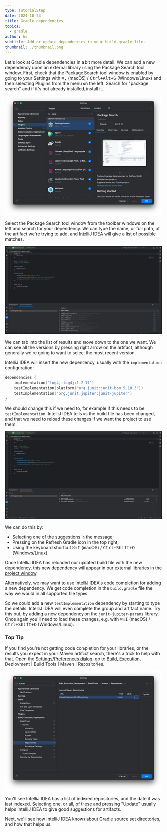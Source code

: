 ```yaml
---
type: TutorialStep
date: 2024-10-23
title: Gradle dependencies
topics:
  - gradle
author: hs
subtitle: Add or update dependencies in your build.gradle file.
thumbnail: ./thumbnail.png
---
```


Let's look at Gradle dependencies in a bit more detail. We can add a new dependency upon an external library using the Package Search tool window. First, check that the Package Search tool window is enabled by going to your Settings with <kbd>⌘,</kbd> (macOS) / <kbd>Ctrl+Alt+S</kbd> (Windows/Linux) and then selecting Plugins from the menu on the left. Search for "package search" and if it's not already installed, install it.

![package-search-plugin.png](package-search-plugin.png)

Select the Package Search tool window from the toolbar windows on the left and search for your dependency. We can type the name, or full path, of the artifact we're trying to add, and IntelliJ IDEA will give a list of possible matches.

![Artifact search](./artifact-search.png)

We can tab into the list of results and move down to the one we want. We can see all the versions by pressing right arrow on the artifact, although generally we're going to want to select the most recent version.

IntelliJ IDEA will insert the new dependency, usually with the `implementation` configuration:

```kotlin
dependencies {
    implementation("log4j:log4j:1.2.17")
    testImplementation(platform("org.junit:junit-bom:5.10.3"))
    testImplementation("org.junit.jupiter:junit-jupiter")
}
```

We should change this if we need to, for example if this needs to be `testImplementation`. IntelliJ IDEA tells us the build file has been changed, and that we need to reload these changes if we want the project to use them.

![Build file changed](./build-file-changed.png)

We can do this by:

- Selecting one of the suggestions in the message;
- Pressing on the Refresh Gradle icon in the top right,
- Using the keyboard shortcut <kbd>⌘⇧I</kbd> (macOS) / <kbd>Ctrl+Shift+O</kbd> (Windows/Linux).

Once IntelliJ IDEA has reloaded our updated build file with the new dependency, this new dependency will appear in our external libraries in the [project window](https://www.jetbrains.com/help/idea/project-tool-window.html).

Alternatively, we may want to use IntelliJ IDEA's code completion for adding a new dependency. We get code completion in the `build.gradle` file the way we would in all supported file types.

So we could add a new `testImplementation` dependency by starting to type the details. IntelliJ IDEA will even complete the group and artifact name. Try this out, by adding a new dependency on the `junit-jupiter-params` library. Once again you'll need to load these changes, e.g. with <kbd>⌘⇧I</kbd> (macOS) / <kbd>Ctrl+Shift+O</kbd> (Windows/Linux).

### Top Tip

If you find you're not getting code completion for your libraries, or the results you expect in your Maven artifact search, there's a trick to help with that. Open the [Settings/Preferences dialog](https://www.jetbrains.com/help/idea/settings-preferences-dialog.html), go to
[Build, Execution, Deployment | Build Tools | Maven | Repositories](https://www.jetbrains.com/help/idea/maven-repositories.html).

![Indexed Maven Repositories](./repositories.png)

You'll see IntelliJ IDEA has a list of indexed repositories, and the date it was last indexed. Selecting one, or all, of these and pressing "Update" usually helps IntelliJ IDEA to give good suggestions for artifacts.

Next, we'll see how IntelliJ IDEA knows about Gradle source set directories, and how that helps us.
